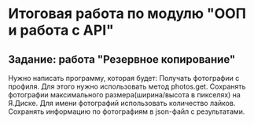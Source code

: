 # Итоговая работа по модулю "ООП и работа с API"
## Задание: работа "Резервное копирование"
Нужно написать программу, которая будет:
Получать фотографии с профиля. Для этого нужно использовать метод photos.get.
Сохранять фотографии максимального размера(ширина/высота в пикселях) на Я.Диске.
Для имени фотографий использовать количество лайков.
Сохранять информацию по фотографиям в json-файл с результатами.






